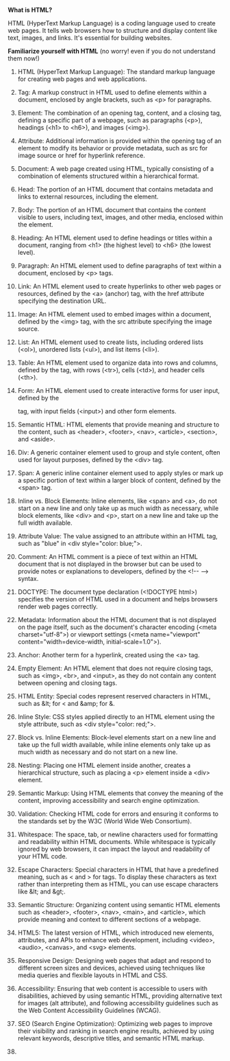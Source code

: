 **What is HTML?**

HTML (HyperText Markup Language) is a coding language used to create web pages. It tells web browsers how to structure and display content like text, images, and links. It's essential for building websites.

**Familiarize yourself with HTML** (no worry! even if you do not understand them now!)

1. HTML (HyperText Markup Language): The standard markup language for creating web pages and web applications.

2. Tag: A markup construct in HTML used to define elements within a document, enclosed by angle brackets, such as \<p> for paragraphs.

3. Element: The combination of an opening tag, content, and a closing tag, defining a specific part of a webpage, such as paragraphs (\<p>), headings (\<h1> to \<h6>), and images (\<img>).

4. Attribute: Additional information is provided within the opening tag of an element to modify its behavior or provide metadata, such as src for image source or href for hyperlink reference.

5. Document: A web page created using HTML, typically consisting of a combination of elements structured within a hierarchical format.

6. Head: The portion of an HTML document that contains metadata and links to external resources, including the <head> element.

7. Body: The portion of an HTML document that contains the content visible to users, including text, images, and other media, enclosed within the <body> element.

8. Heading: An HTML element used to define headings or titles within a document, ranging from \<h1> (the highest level) to \<h6> (the lowest level).

9. Paragraph: An HTML element used to define paragraphs of text within a document, enclosed by \<p> tags.

10. Link: An HTML element used to create hyperlinks to other web pages or resources, defined by the \<a> (anchor) tag, with the href attribute specifying the destination URL.

11. Image: An HTML element used to embed images within a document, defined by the \<img> tag, with the src attribute specifying the image source.

12. List: An HTML element used to create lists, including ordered lists (\<ol>), unordered lists (\<ul>), and list items (\<li>).

13. Table: An HTML element used to organize data into rows and columns, defined by the <table> tag, with rows (\<tr>), cells (\<td>), and header cells (\<th>).

14. Form: An HTML element used to create interactive forms for user input, defined by the <form> tag, with input fields (\<input>) and other form elements.

15. Semantic HTML: HTML elements that provide meaning and structure to the content, such as \<header>, \<footer>, \<nav>, \<article>, \<section>, and \<aside>.

16. Div: A generic container element used to group and style content, often used for layout purposes, defined by the \<div> tag.

17. Span: A generic inline container element used to apply styles or mark up a specific portion of text within a larger block of content, defined by the \<span> tag.

18. Inline vs. Block Elements: Inline elements, like \<span> and \<a>, do not start on a new line and only take up as much width as necessary, while block elements, like \<div> and \<p>, start on a new line and take up the full width available.

19. Attribute Value: The value assigned to an attribute within an HTML tag, such as "blue" in \<div style="color: blue;">.

20. Comment: An HTML comment is a piece of text within an HTML document that is not displayed in the browser but can be used to provide notes or explanations to developers, defined by the \<!-- --> syntax.
    
21. DOCTYPE: The document type declaration (\<!DOCTYPE html>) specifies the version of HTML used in a document and helps browsers render web pages correctly.

22. Metadata: Information about the HTML document that is not displayed on the page itself, such as the document's character encoding (\<meta charset="utf-8">) or viewport settings (\<meta name="viewport" content="width=device-width, initial-scale=1.0">).

23. Anchor: Another term for a hyperlink, created using the \<a> tag.

24. Empty Element: An HTML element that does not require closing tags, such as \<img>, \<br>, and \<input>, as they do not contain any content between opening and closing tags.

25. HTML Entity: Special codes represent reserved characters in HTML, such as \&lt; for \< and \&amp; for &.

26. Inline Style: CSS styles applied directly to an HTML element using the style attribute, such as \<div style="color: red;">.

27. Block vs. Inline Elements: Block-level elements start on a new line and take up the full width available, while inline elements only take up as much width as necessary and do not start on a new line.

28. Nesting: Placing one HTML element inside another, creates a hierarchical structure, such as placing a \<p> element inside a \<div> element.

29. Semantic Markup: Using HTML elements that convey the meaning of the content, improving accessibility and search engine optimization.

30. Validation: Checking HTML code for errors and ensuring it conforms to the standards set by the W3C (World Wide Web Consortium).

31. Whitespace: The space, tab, or newline characters used for formatting and readability within HTML documents. While whitespace is typically ignored by web browsers, it can impact the layout and readability of your HTML code.

32. Escape Characters: Special characters in HTML that have a predefined meaning, such as \< and > for tags. To display these characters as text rather than interpreting them as HTML, you can use escape characters like \&lt; and \&gt;.

33. Semantic Structure: Organizing content using semantic HTML elements such as \<header>, \<footer>, \<nav>, \<main>, and \<article>, which provide meaning and context to different sections of a webpage.

34. HTML5: The latest version of HTML, which introduced new elements, attributes, and APIs to enhance web development, including \<video>, \<audio>, \<canvas>, and \<svg> elements.

35. Responsive Design: Designing web pages that adapt and respond to different screen sizes and devices, achieved using techniques like media queries and flexible layouts in HTML and CSS.

36. Accessibility: Ensuring that web content is accessible to users with disabilities, achieved by using semantic HTML, providing alternative text for images (alt attribute), and following accessibility guidelines such as the Web Content Accessibility Guidelines (WCAG).

37. SEO (Search Engine Optimization): Optimizing web pages to improve their visibility and ranking in search engine results, achieved by using relevant keywords, descriptive titles, and semantic HTML markup.

38. 


